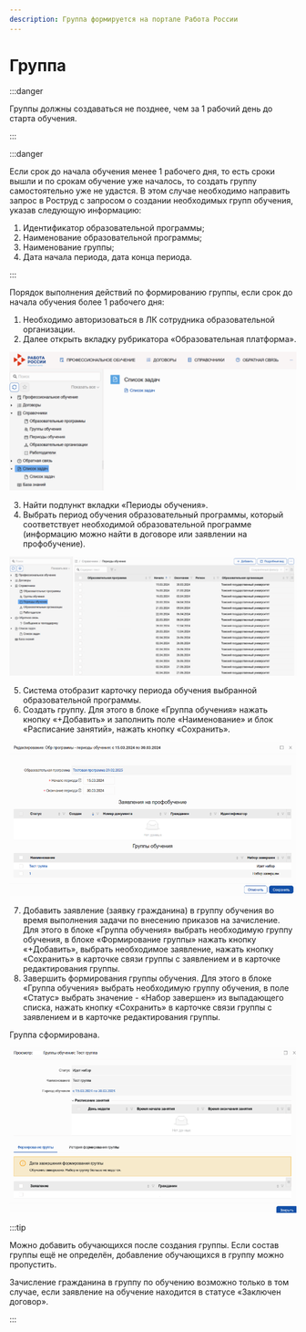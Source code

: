 ```yaml
---
description: Группа формируется на портале Работа России
---
```


# Группа

:::danger

Группы должны создаваться не позднее, чем за 1 рабочий день до старта обучения.&#x20;

:::

:::danger

Если срок до начала обучения менее 1 рабочего дня, то есть сроки вышли и по срокам обучение уже началось, то создать группу самостоятельно уже не удастся. В этом случае необходимо направить запрос в Роструд с запросом о создании необходимых групп обучения, указав следующую информацию:

1. Идентификатор образовательной программы;
2. Наименование образовательной программы;
3. Наименование группы;
4. Дата начала периода, дата конца периода.

:::

Порядок выполнения действий по формированию группы, если срок до начала обучения более 1 рабочего дня:

1. Необходимо авторизоваться в ЛК сотрудника образовательной организации.
2. Далее открыть вкладку рубрикатора «Образовательная платформа».

![](<../.gitbook/assets/image (218).png>)

3. Найти подпункт вкладки «Периоды обучения».
4. Выбрать период обучения образовательный программы, который соответствует необходимой образовательной программе (информацию можно найти в договоре или заявлении на профобучение).

![](<../.gitbook/assets/image (219).png>)

5. Система отобразит карточку периода обучения выбранной образовательной программы.
6. Создать группу. Для этого в блоке «Группа обучения» нажать кнопку «+Добавить» и заполнить поле «Наименование» и блок «Расписание занятий», нажать кнопку «Сохранить».

![](<../.gitbook/assets/image (220).png>)

7. Добавить заявление (заявку гражданина) в группу обучения во время выполнения задачи по внесению приказов на зачисление. Для этого в блоке «Группа обучения» выбрать необходимую группу обучения, в блоке «Формирование группы» нажать кнопку «+Добавить», выбрать необходимое заявление, нажать кнопку «Сохранить» в карточке связи группы с заявлением и в карточке редактирования группы.
8. Завершить формирования группы обучения. Для этого в блоке «Группа обучения» выбрать необходимую группу обучения, в поле «Статус» выбрать значение - «Набор завершен» из выпадающего списка, нажать кнопку «Сохранить» в карточке связи группы с заявлением и в карточке редактирования группы.

Группа сформирована.

![](<../.gitbook/assets/image (221).png>)

:::tip

Можно добавить обучающихся после создания группы. Если состав группы ещё не определён, добавление обучающихся в группу можно пропустить.

Зачисление гражданина в группу по обучению возможно только в том случае, если заявление на обучение находится в статусе «Заключен договор».

:::
